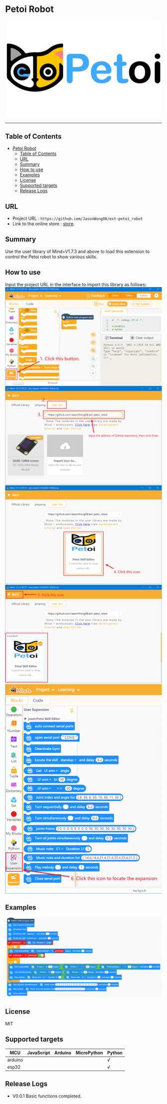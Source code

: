 # Petoi Robot


![](./python/_images/featured.png)

---------------------------------------------------------

## Table of Contents

- [Petoi Robot](#petoi-robot)
  - [Table of Contents](#table-of-contents)
  - [URL](#url)
  - [Summary](#summary)
  - [How to use](#how-to-use)
  - [Examples](#examples)
  - [License](#license)
  - [Supported targets](#supported-targets)
  - [Release Logs](#release-logs)

## URL
* Project URL : ```https://github.com/JasonWong08/ext-petoi_robot```
* Link to the online store : [store](https://www.petoi.com/collections/robots).

## Summary
Use the user library of Mind+V1.7.3 and above to load this extension to control the Petoi robot to show various skills.

## How to use
Input the project URL in the interface to import this library as follows:
![](./python/_images/Import_Step1.png)
![](./python/_images/Import_Step2.png)
![](./python/_images/Import_Step3.png)
![](./python/_images/Import_Step4.png)
![](./python/_images/Import_Step5.png)

## Examples

![](./python/_images/example.png)

## License

MIT

## Supported targets

MCU                | JavaScript    | Arduino   | MicroPython    | Python
---------------- | :------------: | :---------: | :---------------: | ----------
arduino            |                     |                 |                          |       √
esp32               |                     |                 |                          |       √


## Release Logs
* V0.0.1  Basic functions completed.